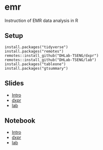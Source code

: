 # emr
 Instruction of EMR data analysis in R

## Setup
```{r}
install.packages("tidyverse")
install.packages("remotes")
remotes::install_github("DHLab-TSENG/dxpr")
remotes::install_github("DHLab-TSENG/lab")
install.packages("tableone")
install.packages("gtsummary")
```
## Slides
- [Intro](https://dhlab-tseng.github.io/emr/R101.html)
- [dxpr](https://dhlab-tseng.github.io/emr/dxpr.html)
- [lab](https://dhlab-tseng.github.io/emr/lab.html)

## Notebook
- [Intro](R101.qmd)
- [dxpr](dxpr-note.Rmd)
- [lab](lab-note.Rmd)
